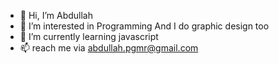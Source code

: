 - 👋 Hi, I’m Abdullah
- 👀 I’m interested in Programming And I do graphic design too
- 🌱 I’m currently learning javascript
- 📫 reach me via abdullah.pgmr@gmail.com

<!---
Abdullah896/Abdullah896 is a ✨ special ✨ repository because its `README.md` (this file) appears on your GitHub profile.
You can click the Preview link to take a look at your changes.
--->
